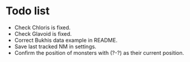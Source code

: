 # Todo list

* Check Chloris is fixed.
* Check Glavoid is fixed.
* Correct Bukhis data example in README.
* Save last tracked NM in settings.
* Confirm the position of monsters with (?-?) as their current position.
